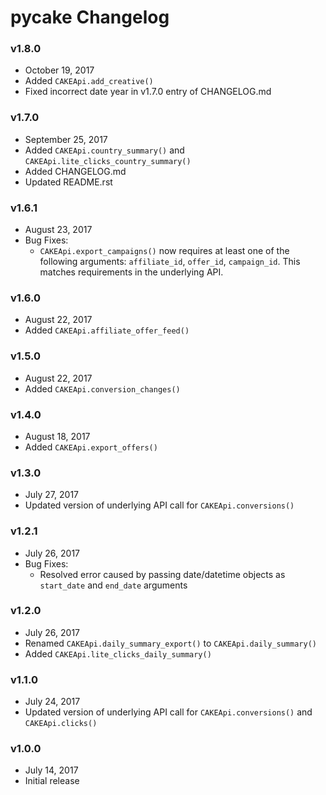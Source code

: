 # pycake Changelog

### v1.8.0
- October 19, 2017
- Added `CAKEApi.add_creative()`
- Fixed incorrect date year in v1.7.0 entry of CHANGELOG.md

### v1.7.0
- September 25, 2017
- Added `CAKEApi.country_summary()` and `CAKEApi.lite_clicks_country_summary()`
- Added CHANGELOG.md
- Updated README.rst

### v1.6.1
- August 23, 2017
- Bug Fixes:
    - `CAKEApi.export_campaigns()` now requires at least one of the following arguments: `affiliate_id`, `offer_id`, `campaign_id`. This matches requirements in the underlying API.

### v1.6.0
- August 22, 2017
- Added `CAKEApi.affiliate_offer_feed()`

### v1.5.0
- August 22, 2017
- Added `CAKEApi.conversion_changes()`

### v1.4.0
- August 18, 2017
- Added `CAKEApi.export_offers()`

### v1.3.0
- July 27, 2017
- Updated version of underlying API call for `CAKEApi.conversions()`

### v1.2.1
- July 26, 2017
- Bug Fixes:
    - Resolved error caused by passing date/datetime objects as `start_date` and `end_date` arguments

### v1.2.0
- July 26, 2017
- Renamed `CAKEApi.daily_summary_export()` to `CAKEApi.daily_summary()`
- Added `CAKEApi.lite_clicks_daily_summary()`

### v1.1.0
- July 24, 2017
- Updated version of underlying API call for `CAKEApi.conversions()` and `CAKEApi.clicks()`

### v1.0.0
- July 14, 2017
- Initial release